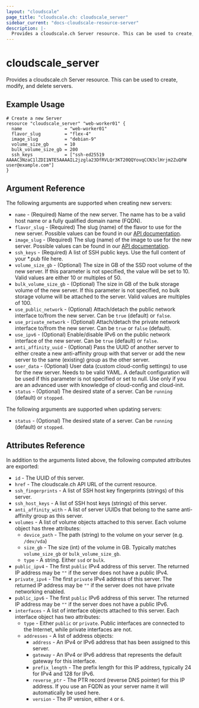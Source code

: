 ```yaml
---
layout: "cloudscale"
page_title: "cloudscale.ch: cloudscale_server"
sidebar_current: "docs-cloudscale-resource-server"
description: |-
  Provides a cloudscale.ch Server resource. This can be used to create, modify, and delete servers.
---
```


# cloudscale\_server

Provides a cloudscale.ch Server resource. This can be used to create, modify, and delete servers. 

## Example Usage

```hcl
# Create a new Server
resource "cloudscale_server" "web-worker01" {
  name                = "web-worker01"
  flavor_slug         = "flex-4"
  image_slug          = "debian-9"
  volume_size_gb      = 10
  bulk_volume_size_gb = 200
  ssh_keys            = ["ssh-ed25519 AAAAC3NzaC1lZDI1NTE5AAAAIL2jzgla23DfRVLQr3KT20QQYovqCCN3clHrjm2ZuQFW user@example.com"]
}
```

## Argument Reference

The following arguments are supported when creating new servers:

* `name` - (Required) Name of the new server. The name has to be a valid host name or a fully qualified domain name (FQDN).
* `flavor_slug` - (Required) The slug (name) of the flavor to use for the new server. Possible values can be found in our [API documentation](https://www.cloudscale.ch/en/api/v1#flavors).
* `image_slug` - (Required) The slug (name) of the image to use for the new server. Possible values can be found in our [API documentation](https://www.cloudscale.ch/en/api/v1#images).
* `ssh_keys` - (Required) A list of SSH public keys. Use the full content of your \*.pub file here.
* `volume_size_gb` - (Optional) The size in GB of the SSD root volume of the new server. If this parameter is not specified, the value will be set to 10. Valid values are either 10 or multiples of 50.
* `bulk_volume_size_gb` - (Optional) The size in GB of the bulk storage volume of the new server. If this parameter is not specified, no bulk storage volume will be attached to the server. Valid values are multiples of 100.
* `use_public_network` - (Optional) Attach/detach the public network interface to/from the new server. Can be `true` (default) or `false`.
* `use_private_network` - (Optional) Attach/detach the private network interface to/from the new server. Can be `true` or `false` (default).
* `use_ipv6` - (Optional) Enable/disable IPv6 on the public network interface of the new server. Can be `true` (default) or `false`.
* `anti_affinity_uuid` - (Optional) Pass the UUID of another server to either create a new anti-affinity group with that server or add the new server to the same (existing) group as the other server.
* `user_data` - (Optional) User data (custom cloud-config settings) to use for the new server. Needs to be valid YAML. A default configuration will be used if this parameter is not specified or set to null. Use only if you are an advanced user with knowledge of cloud-config and cloud-init.
* `status` - (Optional) The desired state of a server. Can be `running` (default) or `stopped`.

The following arguments are supported when updating servers:

* `status` - (Optional) The desired state of a server. Can be `running` (default) or `stopped`.

## Attributes Reference

In addition to the arguments listed above, the following computed attributes are exported:

* `id` - The UUID of this server.
* `href` - The cloudscale.ch API URL of the current resource.
* `ssh_fingerprints` - A list of SSH host key fingerprints (strings) of this server.
* `ssh_host_keys` - A list of SSH host keys (strings) of this server.
* `anti_affinity_with` - A list of server UUIDs that belong to the same anti-affinity group as this server.
* `volumes` - A list of volume objects attached to this server. Each volume object has three attributes:
    * `device_path` - The path (string) to the volume on your server (e.g. `/dev/vda`)
    * `size_gb` - The size (int) of the volume in GB. Typically matches `volume_size_gb` or `bulk_volume_size_gb`.
    * `type` - A string. Either `ssd` or `bulk`.
* `public_ipv4` - The first `public` IPv4 address of this server. The returned IP address may be `""` if the server does not have a public IPv4.
* `private_ipv4` - The first `private` IPv4 address of this server. The returned IP address may be `""` if the server does not have private networking enabled.
* `public_ipv6` - The first `public` IPv6 address of this server. The returned IP address may be `""` if the server does not have a public IPv6.
* `interfaces` - A list of interface objects attached to this server. Each interface object has two attributes:
    * `type` - Either `public` or `private`. Public interfaces are connected to the Internet, while private interfaces are not.
    * `addresses` - A list of address objects:
        * `address` - An IPv4 or IPv6 address that has been assigned to this server.
        * `gateway` - An IPv4 or IPv6 address that represents the default gateway for this interface.
        * `prefix_length` - The prefix length for this IP address, typically 24 for IPv4 and 128 for IPv6.
        * `reverse_ptr` - The PTR record (reverse DNS pointer) for this IP address. If you use an FQDN as your server name it will automatically be used here.
        * `version` - The IP version, either `4` or `6`.
